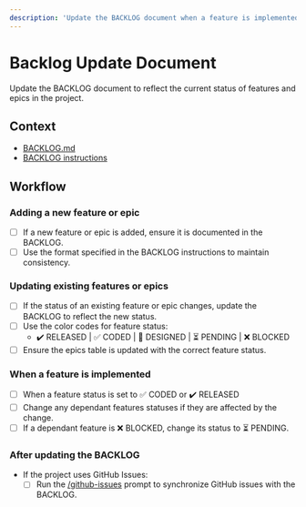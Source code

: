 ```yaml
---
description: 'Update the BACKLOG document when a feature is implemented or its status changes.'
---
```


# Backlog Update Document

Update the BACKLOG document to reflect the current status of features and epics in the project.

## Context

- [BACKLOG.md](../../docs/BACKLOG.md)
- [BACKLOG instructions](../instructions/BACKLOG.instructions.md)

## Workflow

### Adding a new feature or epic

- [ ] If a new feature or epic is added, ensure it is documented in the BACKLOG.
- [ ] Use the format specified in the BACKLOG instructions to maintain consistency.

### Updating existing features or epics

- [ ] If the status of an existing feature or epic changes, update the BACKLOG to reflect the new status.
- [ ] Use the color codes for feature status:
  - ✔️ RELEASED | ✅ CODED | 📝 DESIGNED | ⏳ PENDING | ❌ BLOCKED
- [ ] Ensure the epics table is updated with the correct feature status.

### When a feature is implemented

- [ ] When a feature status is set to ✅ CODED or ✔️ RELEASED
 - [ ] Change any dependant features statuses if they are affected by the change.
 - [ ] If a dependant feature is ❌ BLOCKED, change its status to ⏳ PENDING.

### After updating the BACKLOG

- If the project uses GitHub Issues:
  - [ ] Run the [/github-issues](../prompts/github-issues.prompt.md) prompt to synchronize GitHub issues with the BACKLOG.